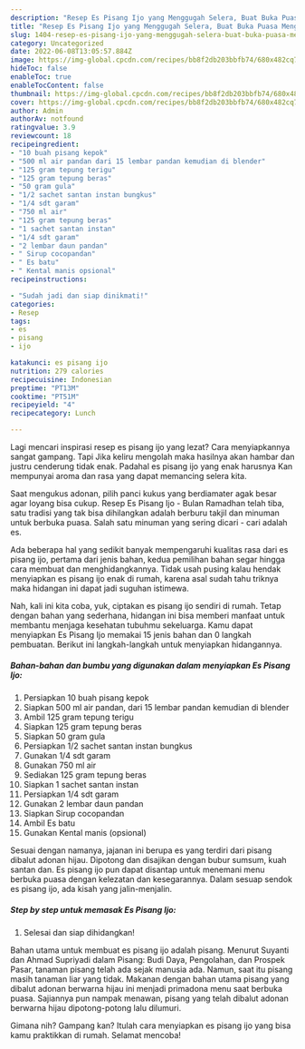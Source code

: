 ```yaml
---
description: "Resep Es Pisang Ijo yang Menggugah Selera, Buat Buka Puasa Menggugah Selera"
title: "Resep Es Pisang Ijo yang Menggugah Selera, Buat Buka Puasa Menggugah Selera"
slug: 1404-resep-es-pisang-ijo-yang-menggugah-selera-buat-buka-puasa-menggugah-selera
category: Uncategorized
date: 2022-06-08T13:05:57.884Z
image: https://img-global.cpcdn.com/recipes/bb8f2db203bbfb74/680x482cq70/es-pisang-ijo-foto-resep-utama.jpg
hideToc: false
enableToc: true
enableTocContent: false
thumbnail: https://img-global.cpcdn.com/recipes/bb8f2db203bbfb74/680x482cq70/es-pisang-ijo-foto-resep-utama.jpg
cover: https://img-global.cpcdn.com/recipes/bb8f2db203bbfb74/680x482cq70/es-pisang-ijo-foto-resep-utama.jpg
author: Admin
authorAv: notfound
ratingvalue: 3.9
reviewcount: 18
recipeingredient:
- "10 buah pisang kepok"
- "500 ml air pandan dari 15 lembar pandan kemudian di blender"
- "125 gram tepung terigu"
- "125 gram tepung beras"
- "50 gram gula"
- "1/2 sachet santan instan bungkus"
- "1/4 sdt garam"
- "750 ml air"
- "125 gram tepung beras"
- "1 sachet santan instan"
- "1/4 sdt garam"
- "2 lembar daun pandan"
- " Sirup cocopandan"
- " Es batu"
- " Kental manis opsional"
recipeinstructions:

- "Sudah jadi dan siap dinikmati!"
categories:
- Resep
tags:
- es
- pisang
- ijo

katakunci: es pisang ijo 
nutrition: 279 calories
recipecuisine: Indonesian
preptime: "PT13M"
cooktime: "PT51M"
recipeyield: "4"
recipecategory: Lunch

---
```



Lagi mencari inspirasi resep es pisang ijo yang lezat? Cara menyiapkannya sangat gampang. Tapi Jika keliru mengolah maka hasilnya akan hambar dan justru cenderung tidak enak. Padahal es pisang ijo yang enak harusnya Kan mempunyai aroma dan rasa yang dapat memancing selera kita.


Saat mengukus adonan, pilih panci kukus yang berdiamater agak besar agar loyang bisa cukup. Resep Es Pisang Ijo - Bulan Ramadhan telah tiba, satu tradisi yang tak bisa dihilangkan adalah berburu takjil dan minuman untuk berbuka puasa. Salah satu minuman yang sering dicari - cari adalah es.

Ada beberapa hal yang sedikit banyak mempengaruhi kualitas rasa dari es pisang ijo, pertama dari jenis bahan, kedua pemilihan bahan segar hingga cara membuat dan menghidangkannya. Tidak usah pusing kalau hendak menyiapkan es pisang ijo enak di rumah, karena asal sudah tahu triknya maka hidangan ini dapat jadi suguhan istimewa.


Nah, kali ini kita coba, yuk, ciptakan es pisang ijo sendiri di rumah. Tetap dengan bahan yang sederhana, hidangan ini bisa memberi manfaat untuk membantu menjaga kesehatan tubuhmu sekeluarga. Kamu dapat menyiapkan Es Pisang Ijo memakai 15 jenis bahan dan 0 langkah pembuatan. Berikut ini langkah-langkah untuk menyiapkan hidangannya.

<!--inarticleads1-->

##### Bahan-bahan dan bumbu yang digunakan dalam menyiapkan Es Pisang Ijo:

1. Persiapkan 10 buah pisang kepok
1. Siapkan 500 ml air pandan, dari 15 lembar pandan kemudian di blender
1. Ambil 125 gram tepung terigu
1. Siapkan 125 gram tepung beras
1. Siapkan 50 gram gula
1. Persiapkan 1/2 sachet santan instan bungkus
1. Gunakan 1/4 sdt garam
1. Gunakan 750 ml air
1. Sediakan 125 gram tepung beras
1. Siapkan 1 sachet santan instan
1. Persiapkan 1/4 sdt garam
1. Gunakan 2 lembar daun pandan
1. Siapkan  Sirup cocopandan
1. Ambil  Es batu
1. Gunakan  Kental manis (opsional)


Sesuai dengan namanya, jajanan ini berupa es yang terdiri dari pisang dibalut adonan hijau. Dipotong dan disajikan dengan bubur sumsum, kuah santan dan. Es pisang ijo pun dapat disantap untuk menemani menu berbuka puasa dengan kelezatan dan kesegarannya. Dalam sesuap sendok es pisang ijo, ada kisah yang jalin-menjalin. 

<!--inarticleads2-->

##### Step by step untuk memasak Es Pisang Ijo:


1. Selesai dan siap dihidangkan!

Bahan utama untuk membuat es pisang ijo adalah pisang. Menurut Suyanti dan Ahmad Supriyadi dalam Pisang: Budi Daya, Pengolahan, dan Prospek Pasar, tanaman pisang telah ada sejak manusia ada. Namun, saat itu pisang masih tanaman liar yang tidak. Makanan dengan bahan utama pisang yang dibalut adonan berwarna hijau ini menjadi primadona menu saat berbuka puasa. Sajiannya pun nampak menawan, pisang yang telah dibalut adonan berwarna hijau dipotong-potong lalu dilumuri. 

Gimana nih? Gampang kan? Itulah cara menyiapkan es pisang ijo yang bisa kamu praktikkan di rumah. Selamat mencoba!
